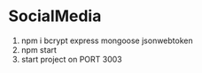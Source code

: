 # SocialMedia

1. npm i bcrypt express mongoose jsonwebtoken
2. npm start
3. start project on PORT 3003
